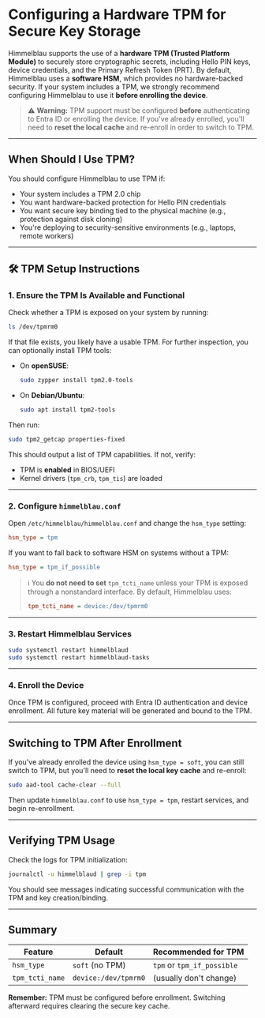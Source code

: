 # Configuring a Hardware TPM for Secure Key Storage

Himmelblau supports the use of a **hardware TPM (Trusted Platform Module)** to securely store cryptographic secrets, including Hello PIN keys, device credentials, and the Primary Refresh Token (PRT). By default, Himmelblau uses a **software HSM**, which provides no hardware-backed security. If your system includes a TPM, we strongly recommend configuring Himmelblau to use it **before enrolling the device**.

> ⚠️ **Warning:** TPM support must be configured **before** authenticating to Entra ID or enrolling the device. If you've already enrolled, you'll need to **reset the local cache** and re-enroll in order to switch to TPM.

---

## When Should I Use TPM?

You should configure Himmelblau to use TPM if:

* Your system includes a TPM 2.0 chip
* You want hardware-backed protection for Hello PIN credentials
* You want secure key binding tied to the physical machine (e.g., protection against disk cloning)
* You're deploying to security-sensitive environments (e.g., laptops, remote workers)

---

## 🛠️ TPM Setup Instructions

### 1. Ensure the TPM Is Available and Functional

Check whether a TPM is exposed on your system by running:

```bash
ls /dev/tpmrm0
```

If that file exists, you likely have a usable TPM. For further inspection, you can optionally install TPM tools:

* On **openSUSE**:

  ```bash
  sudo zypper install tpm2.0-tools
  ```
* On **Debian/Ubuntu**:

  ```bash
  sudo apt install tpm2-tools
  ```

Then run:

```bash
sudo tpm2_getcap properties-fixed
```

This should output a list of TPM capabilities. If not, verify:

* TPM is **enabled** in BIOS/UEFI
* Kernel drivers (`tpm_crb`, `tpm_tis`) are loaded

---

### 2. Configure `himmelblau.conf`

Open `/etc/himmelblau/himmelblau.conf` and change the `hsm_type` setting:

```ini
hsm_type = tpm
```

If you want to fall back to software HSM on systems without a TPM:

```ini
hsm_type = tpm_if_possible
```

> ℹ️ You **do not need to set** `tpm_tcti_name` unless your TPM is exposed through a nonstandard interface. By default, Himmelblau uses:
>
> ```ini
> tpm_tcti_name = device:/dev/tpmrm0
> ```

---

### 3. Restart Himmelblau Services

```bash
sudo systemctl restart himmelblaud
sudo systemctl restart himmelblaud-tasks
```

---

### 4. Enroll the Device

Once TPM is configured, proceed with Entra ID authentication and device enrollment. All future key material will be generated and bound to the TPM.

---

## Switching to TPM After Enrollment

If you've already enrolled the device using `hsm_type = soft`, you can still switch to TPM, but you'll need to **reset the local key cache** and re-enroll:

```bash
sudo aad-tool cache-clear --full
```

Then update `himmelblau.conf` to use `hsm_type = tpm`, restart services, and begin re-enrollment.

---

## Verifying TPM Usage

Check the logs for TPM initialization:

```bash
journalctl -u himmelblaud | grep -i tpm
```

You should see messages indicating successful communication with the TPM and key creation/binding.

---

## Summary

| Feature         | Default              | Recommended for TPM        |
| --------------- | -------------------- | -------------------------- |
| `hsm_type`      | `soft` (no TPM)      | `tpm` or `tpm_if_possible` |
| `tpm_tcti_name` | `device:/dev/tpmrm0` | (usually don't change)     |

**Remember:** TPM must be configured before enrollment. Switching afterward requires clearing the secure key cache.
